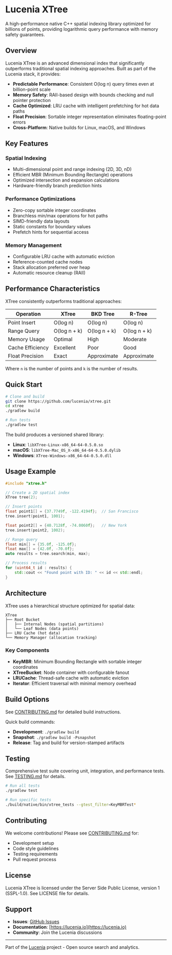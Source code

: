 # Lucenia XTree

A high-performance native C++ spatial indexing library optimized for billions of points, providing logarithmic query performance with memory safety guarantees.

## Overview

Lucenia XTree is an advanced dimensional index that significantly outperforms traditional spatial indexing approaches. Built as part of the Lucenia stack, it provides:

- **Predictable Performance**: Consistent O(log n) query times even at billion-point scale
- **Memory Safety**: RAII-based design with bounds checking and null pointer protection
- **Cache Optimized**: LRU cache with intelligent prefetching for hot data paths
- **Float Precision**: Sortable integer representation eliminates floating-point errors
- **Cross-Platform**: Native builds for Linux, macOS, and Windows

## Key Features

### Spatial Indexing
- Multi-dimensional point and range indexing (2D, 3D, nD)
- Efficient MBR (Minimum Bounding Rectangle) operations
- Optimized intersection and expansion calculations
- Hardware-friendly branch prediction hints

### Performance Optimizations
- Zero-copy sortable integer coordinates
- Branchless min/max operations for hot paths
- SIMD-friendly data layouts
- Static constants for boundary values
- Prefetch hints for sequential access

### Memory Management
- Configurable LRU cache with automatic eviction
- Reference-counted cache nodes
- Stack allocation preferred over heap
- Automatic resource cleanup (RAII)

## Performance Characteristics

XTree consistently outperforms traditional approaches:

| Operation | XTree | BKD Tree | R-Tree |
|-----------|-------|----------|---------|
| Point Insert | O(log n) | O(log n) | O(log n) |
| Range Query | O(log n + k) | O(log n + k) | O(log n + k) |
| Memory Usage | Optimal | High | Moderate |
| Cache Efficiency | Excellent | Poor | Good |
| Float Precision | Exact | Approximate | Approximate |

Where `n` is the number of points and `k` is the number of results.

## Quick Start

```bash
# Clone and build
git clone https://github.com/lucenia/xtree.git
cd xtree
./gradlew build

# Run tests
./gradlew test
```

The build produces a versioned shared library:
- **Linux**: `libXTree-Linux-x86_64-64-0.5.0.so`
- **macOS**: `libXTree-Mac_OS_X-x86_64-64-0.5.0.dylib`
- **Windows**: `XTree-Windows-x86_64-64-0.5.0.dll`

## Usage Example

```cpp
#include "xtree.h"

// Create a 2D spatial index
XTree tree(2);

// Insert points
float point1[] = {37.7749f, -122.4194f};  // San Francisco
tree.insert(point1, 1001);

float point2[] = {40.7128f, -74.0060f};   // New York
tree.insert(point2, 1002);

// Range query
float min[] = {35.0f, -125.0f};
float max[] = {42.0f, -70.0f};
auto results = tree.search(min, max);

// Process results
for (uint64_t id : results) {
    std::cout << "Found point with ID: " << id << std::endl;
}
```

## Architecture

XTree uses a hierarchical structure optimized for spatial data:

```
XTree
├── Root Bucket
│   ├── Internal Nodes (spatial partitions)
│   └── Leaf Nodes (data points)
├── LRU Cache (hot data)
└── Memory Manager (allocation tracking)
```

### Key Components

- **KeyMBR**: Minimum Bounding Rectangle with sortable integer coordinates
- **XTreeBucket**: Node container with configurable fanout
- **LRUCache**: Thread-safe cache with automatic eviction
- **Iterator**: Efficient traversal with minimal memory overhead

## Build Options

See [CONTRIBUTING.md](CONTRIBUTING.md) for detailed build instructions.

Quick build commands:
- **Development**: `./gradlew build`
- **Snapshot**: `./gradlew build -Psnapshot`
- **Release**: Tag and build for version-stamped artifacts

## Testing

Comprehensive test suite covering unit, integration, and performance tests. See [TESTING.md](TESTING.md) for details.

```bash
# Run all tests
./gradlew test

# Run specific tests
./build/native/bin/xtree_tests --gtest_filter=KeyMBRTest*
```

## Contributing

We welcome contributions! Please see [CONTRIBUTING.md](CONTRIBUTING.md) for:
- Development setup
- Code style guidelines
- Testing requirements
- Pull request process

## License

Lucenia XTree is licensed under the Server Side Public License, version 1 (SSPL-1.0). See LICENSE file for details.

## Support

- **Issues**: [GitHub Issues](https://github.com/lucenia/xtree/issues)
- **Documentation**: [https://lucenia.io](https://lucenia.io)
- **Community**: Join the Lucenia discussions

---

Part of the [Lucenia](https://lucenia.io) project - Open source search and analytics.